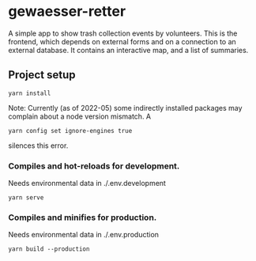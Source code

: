 # gewaesser-retter

A simple app to show trash collection events by volunteers. This is the
frontend, which depends on external forms and on a connection to an external
database. It contains an interactive map, and a list of summaries.

## Project setup
```
yarn install
```
Note: Currently (as of 2022-05) some indirectly installed packages may complain
about a node version mismatch. A
```
yarn config set ignore-engines true
```
silences this error.

### Compiles and hot-reloads for development.

Needs environmental data in ./.env.development

```
yarn serve
```

### Compiles and minifies for production.

Needs environmental data in ./.env.production
```
yarn build --production
```
